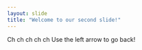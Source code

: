 ```yaml
---
layout: slide
title: "Welcome to our second slide!"
---
```

Ch ch ch ch ch
Use the left arrow to go back!